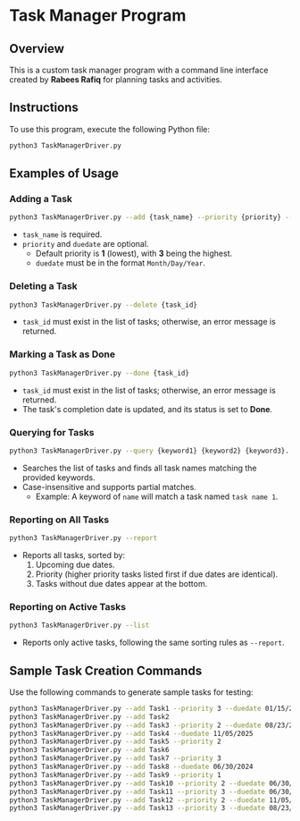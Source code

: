 # Task Manager Program

## Overview
This is a custom task manager program with a command line interface created by **Rabees Rafiq** for planning tasks and activities.

## Instructions
To use this program, execute the following Python file:

```bash
python3 TaskManagerDriver.py
```

## Examples of Usage
### Adding a Task
```bash
python3 TaskManagerDriver.py --add {task_name} --priority {priority} --duedate {duedate}
```
- `task_name` is required.
- `priority` and `duedate` are optional.
  - Default priority is **1** (lowest), with **3** being the highest.
  - `duedate` must be in the format `Month/Day/Year`.

### Deleting a Task
```bash
python3 TaskManagerDriver.py --delete {task_id}
```
- `task_id` must exist in the list of tasks; otherwise, an error message is returned.

### Marking a Task as Done
```bash
python3 TaskManagerDriver.py --done {task_id}
```
- `task_id` must exist in the list of tasks; otherwise, an error message is returned.
- The task's completion date is updated, and its status is set to **Done**.

### Querying for Tasks
```bash
python3 TaskManagerDriver.py --query {keyword1} {keyword2} {keyword3}...
```
- Searches the list of tasks and finds all task names matching the provided keywords.
- Case-insensitive and supports partial matches.
  - Example: A keyword of `name` will match a task named `task name 1`.

### Reporting on All Tasks
```bash
python3 TaskManagerDriver.py --report
```
- Reports all tasks, sorted by:
  1. Upcoming due dates.
  2. Priority (higher priority tasks listed first if due dates are identical).
  3. Tasks without due dates appear at the bottom.

### Reporting on Active Tasks
```bash
python3 TaskManagerDriver.py --list
```
- Reports only active tasks, following the same sorting rules as `--report`.

## Sample Task Creation Commands
Use the following commands to generate sample tasks for testing:

```bash
python3 TaskManagerDriver.py --add Task1 --priority 3 --duedate 01/15/2024
python3 TaskManagerDriver.py --add Task2
python3 TaskManagerDriver.py --add Task3 --priority 2 --duedate 08/23/2028
python3 TaskManagerDriver.py --add Task4 --duedate 11/05/2025
python3 TaskManagerDriver.py --add Task5 --priority 2
python3 TaskManagerDriver.py --add Task6
python3 TaskManagerDriver.py --add Task7 --priority 3
python3 TaskManagerDriver.py --add Task8 --duedate 06/30/2024
python3 TaskManagerDriver.py --add Task9 --priority 1
python3 TaskManagerDriver.py --add Task10 --priority 2 --duedate 06/30/2024
python3 TaskManagerDriver.py --add Task11 --priority 3 --duedate 06/30/2024
python3 TaskManagerDriver.py --add Task12 --priority 2 --duedate 11/05/2025
python3 TaskManagerDriver.py --add Task13 --priority 3 --duedate 08/23/2028
```

